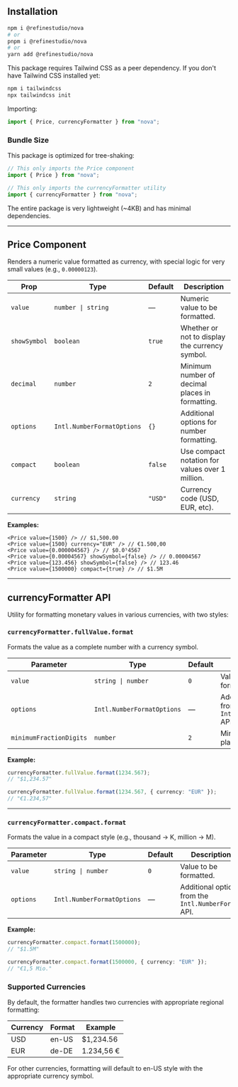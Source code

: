 ## Installation

```bash
npm i @refinestudio/nova
# or
pnpm i @refinestudio/nova
# or
yarn add @refinestudio/nova
```

This package requires Tailwind CSS as a peer dependency. If you don't have Tailwind CSS installed yet:

```bash
npm i tailwindcss
npx tailwindcss init
```

Importing:

```ts
import { Price, currencyFormatter } from "nova";
```

### Bundle Size

This package is optimized for tree-shaking:

```js
// This only imports the Price component
import { Price } from "nova";

// This only imports the currencyFormatter utility
import { currencyFormatter } from "nova";
```

The entire package is very lightweight (~4KB) and has minimal dependencies.

---

## Price Component

Renders a numeric value formatted as currency, with special logic for very small values (e.g., `0.00000123`).

| Prop         | Type                       | Default | Description                                      |
| ------------ | -------------------------- | ------- | ------------------------------------------------ |
| `value`      | `number \| string`         | —       | Numeric value to be formatted.                   |
| `showSymbol` | `boolean`                  | `true`  | Whether or not to display the currency symbol.   |
| `decimal`    | `number`                   | `2`     | Minimum number of decimal places in formatting.  |
| `options`    | `Intl.NumberFormatOptions` | `{}`    | Additional options for number formatting.        |
| `compact`    | `boolean`                  | `false` | Use compact notation for values over 1 million.  |
| `currency`   | `string`                   | `"USD"` | Currency code (USD, EUR, etc).                   |

**Examples:**

```tsx
<Price value={1500} /> // $1,500.00
<Price value={1500} currency="EUR" /> // €1.500,00
<Price value={0.000004567} /> // $0.0⁵4567
<Price value={0.00004567} showSymbol={false} /> // 0.00004567
<Price value={123.456} showSymbol={false} /> // 123.46
<Price value={1500000} compact={true} /> // $1.5M
```

---

## currencyFormatter API

Utility for formatting monetary values in various currencies, with two styles:

### `currencyFormatter.fullValue.format`

Formats the value as a complete number with a currency symbol.

| Parameter               | Type                       | Default  | Description                                          |
| ----------------------- | -------------------------- | -------- | ---------------------------------------------------- |
| `value`                 | `string \| number`         | `0`      | Value to be formatted.                               |
| `options`               | `Intl.NumberFormatOptions` | —        | Additional options from the `Intl.NumberFormat` API. |
| `minimumFractionDigits` | `number`                   | `2`      | Minimum decimal places to show.                      |

**Example:**

```ts
currencyFormatter.fullValue.format(1234.567);
// "$1,234.57"

currencyFormatter.fullValue.format(1234.567, { currency: "EUR" });
// "€1.234,57"
```

---

### `currencyFormatter.compact.format`

Formats the value in a compact style (e.g., thousand → K, million → M).

| Parameter | Type                       | Default | Description                                         |
| --------- | -------------------------- | ------- | --------------------------------------------------- |
| `value`   | `string \| number`         | `0`     | Value to be formatted.                              |
| `options` | `Intl.NumberFormatOptions` | —       | Additional options from the `Intl.NumberFormat` API.|

**Example:**

```ts
currencyFormatter.compact.format(1500000);
// "$1.5M"

currencyFormatter.compact.format(1500000, { currency: "EUR" });
// "€1,5 Mio."
```

### Supported Currencies

By default, the formatter handles two currencies with appropriate regional formatting:

| Currency | Format   | Example    |
| -------- | -------- | ---------- |
| USD      | en-US    | $1,234.56  |
| EUR      | de-DE    | 1.234,56 € |

For other currencies, formatting will default to en-US style with the appropriate currency symbol.